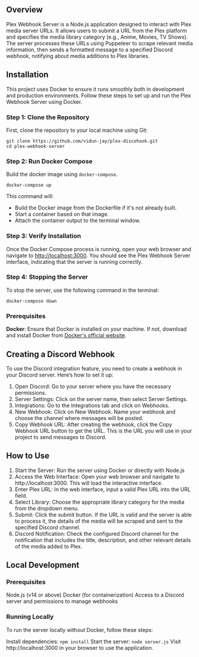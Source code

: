 ## Overview
Plex Webhook Server is a Node.js application designed to interact with Plex media server URLs. It allows users to submit a URL from the Plex platform and specifies the media library category (e.g., Anime, Movies, TV Shows). The server processes these URLs using Puppeteer to scrape relevant media information, then sends a formatted message to a specified Discord webhook, notifying about media additions to Plex libraries.

## Installation
This project uses Docker to ensure it runs smoothly both in development and production environments. Follow these steps to set up and run the Plex Webhook Server using Docker.

### Step 1: Clone the Repository
First, clone the repository to your local machine using Git:
```
git clone https://github.com/vidun-jay/plex-discohook.git
cd plex-webhook-server
```

### Step 2: Run Docker Compose
Build the docker image using `docker-compose`.
```
docker-compose up
```
This command will:

- Build the Docker image from the Dockerfile if it's not already built.
- Start a container based on that image.
- Attach the container output to the terminal window.

### Step 3: Verify Installation
Once the Docker Compose process is running, open your web browser and navigate to [http://localhost:3000](http://localhost:3000). You should see the Plex Webhook Server interface, indicating that the server is running correctly.

### Step 4: Stopping the Server
To stop the server, use the following command in the terminal:
```
docker-compose down
```

### Prerequisites
**Docker**: Ensure that Docker is installed on your machine. If not, download and install Docker from [Docker's official website](https://www.docker.com/#build).

## Creating a Discord Webhook
To use the Discord integration feature, you need to create a webhook in your Discord server. Here’s how to set it up:

1. Open Discord: Go to your server where you have the necessary permissions.
2. Server Settings: Click on the server name, then select Server Settings.
3. Integrations: Go to the Integrations tab and click on Webhooks.
4. New Webhook: Click on New Webhook. Name your webhook and choose the channel where messages will be posted.
5. Copy Webhook URL: After creating the webhook, click the Copy Webhook URL button to get the URL. This is the URL you will use in your project to send messages to Discord.

## How to Use
1. Start the Server: Run the server using Docker or directly with Node.js
2. Access the Web Interface: Open your web browser and navigate to http://localhost:3000. This will load the interactive interface.
3. Enter Plex URL: In the web interface, input a valid Plex URL into the URL field.
4. Select Library: Choose the appropriate library category for the media from the dropdown menu.
5. Submit: Click the submit button. If the URL is valid and the server is able to process it, the details of the media will be scraped and sent to the specified Discord channel.
6. Discord Notification: Check the configured Discord channel for the notification that includes the title, description, and other relevant details of the media added to Plex.

## Local Development
### Prerequisites
Node.js (v14 or above)
Docker (for containerization)
Access to a Discord server and permissions to manage webhooks

### Running Locally
To run the server locally without Docker, follow these steps:

Install dependencies: `npm install`
Start the server: `node server.js`
Visit http://localhost:3000 in your browser to use the application.
